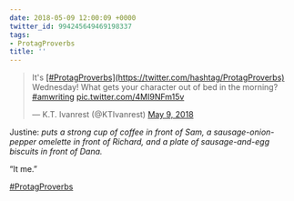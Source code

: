 ```yaml
---
date: 2018-05-09 12:00:09 +0000
twitter_id: 994245649469198337
tags:
- ProtagProverbs
title: ''
---
```


<blockquote class="twitter-tweet"><p lang="en" dir="ltr">It&#39;s <a href="https://twitter.com/hashtag/ProtagProverbs?src=hash&amp;ref_src=twsrc%5Etfw">[#ProtagProverbs](https://twitter.com/hashtag/ProtagProverbs)</a> Wednesday! What gets your character out of bed in the morning?<a href="https://twitter.com/hashtag/amwriting?src=hash&amp;ref_src=twsrc%5Etfw">#amwriting</a> <a href="https://t.co/4MI9NFm15v">pic.twitter.com/4MI9NFm15v</a></p>&mdash; K.T. Ivanrest (@KTIvanrest) <a href="https://twitter.com/KTIvanrest/status/994094617883742208?ref_src=twsrc%5Etfw">May 9, 2018</a></blockquote>
<script async src="https://platform.twitter.com/widgets.js" charset="utf-8"></script>

Justine: *puts a strong cup of coffee in front of Sam, a sausage-onion-pepper omelette in front of Richard, and a plate of sausage-and-egg biscuits in front of Dana.*

“It me.”

[#ProtagProverbs](https://twitter.com/hashtag/ProtagProverbs) 
